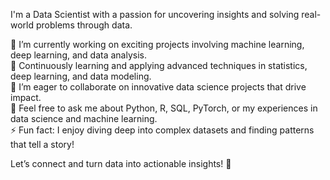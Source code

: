 I'm a Data Scientist with a passion for uncovering insights and solving real-world problems through data.

🔭 I’m currently working on exciting projects involving machine learning, deep learning, and data analysis.</br> 🌱 Continuously learning and applying advanced techniques in statistics, deep learning, and data modeling.</br> 👯 I’m eager to collaborate on innovative data science projects that drive impact.</br> 💬 Feel free to ask me about Python, R, SQL, PyTorch, or my experiences in data science and machine learning.</br> ⚡ Fun fact: I enjoy diving deep into complex datasets and finding patterns that tell a story!

Let’s connect and turn data into actionable insights! 🚀
